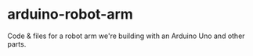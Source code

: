 # arduino-robot-arm
Code &amp; files for a robot arm we're building with an Arduino Uno and other parts. 
